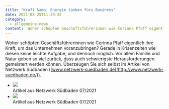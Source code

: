```yaml
---
title: "Kraft &amp; Energie tanken fürs Business"
date: 2021-08-25T11:39:32
category:
  - allgemeine-news
content:  Woher schöpfen Geschäftsführerinnen wie Corinna Pfaff eigentlich ihre Kraft, um das Unternehmen voranzubringen? Gerade in Krisenzeiten wie diesen keine leichte Aufgabe, und dennoch möglich. Vor allem Familie und Natur geben so viel zurück, dass auch schwierigste Herausforderungen gemeistert werden können. Überzeugen Sie sich selbst im Artikel von Netzwerk Südbaden (www.netzwerk-suedbaden.de).    Artikel aus Netzwerk Südbaden 07/2021Artikel aus Netzwerk Südbaden 07/2021 
---
```

Woher schöpfen Geschäftsführerinnen wie Corinna Pfaff eigentlich ihre Kraft, um das Unternehmen voranzubringen? Gerade in Krisenzeiten wie diesen keine leichte Aufgabe, und dennoch möglich. Vor allem Familie und Natur geben so viel zurück, dass auch schwierigste Herausforderungen gemeistert werden können. Überzeugen Sie sich selbst im Artikel von Netzwerk Südbaden ([www.netzwerk-suedbaden.de](http://www.netzwerk-suedbaden.de/)).

* ![](/2021-08-25-2-1-721x1024.png)  
Artikel aus Netzwerk Südbaden 07/2021
* ![](/2021-08-25-3-719x1024.png)  
Artikel aus Netzwerk Südbaden 07/2021